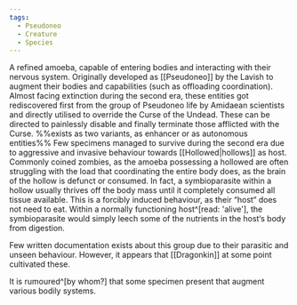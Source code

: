 ```yaml
---
tags:
  - Pseudoneo
  - Creature
  - Species
---
```

A refined amoeba, capable of entering bodies and interacting with their nervous system.
Originally developed as [[Pseudoneo]] by the Lavish to augment their bodies and capabilities (such as offloading coordination).
Almost facing extinction during the second era, these entities got rediscovered first from the group of Pseudoneo life by Amidaean scientists and directly utilised to override the Curse of the Undead. 
These can be directed to painlessly disable and finally terminate those afflicted with the Curse. 
%%exists as two variants, as enhancer or as autonomous entities%%
Few specimens managed to survive during the second era due to aggressive and invasive behaviour towards [[Hollowed|hollows]] as host. Commonly coined zombies, as the amoeba possessing a hollowed are often struggling with the load that coordinating the entire body does, as the brain of the hollow is defunct or consumed.
In fact, a symbioparasite within a hollow usually thrives off the body mass until it completely consumed all tissue available. 
This is a forcibly induced behaviour, as their “host“ does not need to eat. 
Within a normally functioning host^[read: 'alive'], the symbioparasite would simply leech some of the nutrients in the host‘s body from digestion. 

Few written documentation exists about this group due to their parasitic and unseen behaviour. However, it appears that [[Dragonkin]] at some point cultivated these. 

It is rumoured^[by whom?] that some specimen present that augment various bodily systems. 

